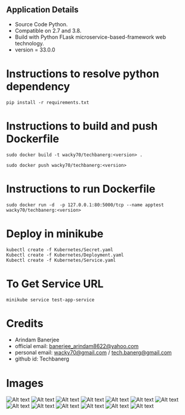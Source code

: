 ## Application Details ##
* Source Code Python.
* Compatible on 2.7 and 3.8.
* Build with Python FLask microservice-based-framework web technology.
* version = 33.0.0
# Instructions to resolve python dependency #
```
pip install -r requirements.txt

```
# Instructions to build and push Dockerfile #
```
sudo docker build -t wacky70/techbanerg:<version> .
```
```
sudo docker push wacky70/techbanerg:<version>
```

# Instructions to run Dockerfile #

```
sudo docker run -d  -p 127.0.0.1:80:5000/tcp --name apptest wacky70/techbanerg:<version>

```
# Deploy in minikube #

```
kubectl create -f Kubernetes/Secret.yaml
Kubectl create -f Kubernetes/Deployment.yaml
Kubectl create -f Kubernetes/Service.yaml

```
# To Get Service URL
```
minikube service test-app-service

```

# Credits #
* Arindam Banerjee
* official email: banerjee_arindam8622@yahoo.com
* personal email: wacky70@gmail.com / tech.banerg@gmail.com
* github id: Techbanerg

# Images #
![Alt text](/images/Capture1.JPG?raw=true "Deployment Described")
![Alt text](/images/Capture2.JPG?raw=true "Pod Logs")
![Alt text](/images/Capture3.JPG?raw=true "Secrets")
![Alt text](/images/Capture4.JPG?raw=true "Docker Build 1")
![Alt text](/images/Capture5.JPG?raw=true "Docker Build 2")
![Alt text](/images/Capture6.JPG?raw=true "API call")
![Alt text](/images/Capture7.JPG?raw=true "API call 2")
![Alt text](/images/Capture8.JPG?raw=true "API call 3")
![Alt text](/images/Capture9.JPG?raw=true "API call 4")
![Alt text](/images/Capture10.JPG?raw=true "API call 5")
![Alt text](/images/Capture11.JPG?raw=true "API call 6")
![Alt text](/images/Capture12.JPG?raw=true "API call 7")
![Alt text](/images/Capture13.JPG?raw=true "API call 8")
